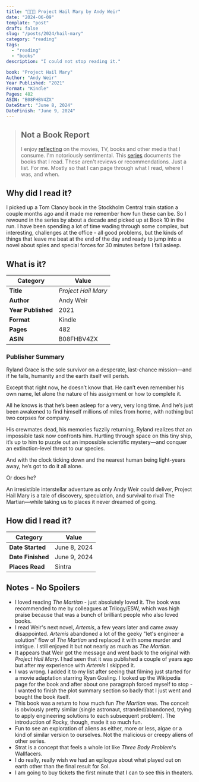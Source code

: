 ```yaml
---
title: "🚀👨‍🚀 Project Hail Mary by Andy Weir"
date: "2024-06-09"
template: "post"
draft: false
slug: "/posts/2024/hail-mary"
category: "reading"
tags:
  - "reading"
  - "books"
description: "I could not stop reading it."

book: "Project Hail Mary"
Author: "Andy Weir"
Year Published: "2021"
Format: "Kindle"
Pages: 482
ASIN: "B08FHBV4ZX"
DateStart: "June 8, 2024"
DateFinish: "June 9, 2024"
---
```


> ## Not a Book Report
> I enjoy [reflecting](https://blog.samrhea.com/posts/2019/analyze-media-habits) on the movies, TV, books and other media that I consume. I'm notoriously sentimental. This [series](https://blog.samrhea.com/category/reading) documents the books that I read. These aren't reviews or recommendations. Just a list. For me. Mostly so that I can page through what I read, where I was, and when.

## Why did I read it?
I picked up a Tom Clancy book in the Stockholm Central train station a couple months ago and it made me remember how fun these can be. So I rewound in the series by about a decade and picked up at Book 10 in the run. I have been spending a lot of time wading through some complex, but interesting, challenges at the office - all good problems, but the kinds of things that leave me beat at the end of the day and ready to jump into a novel about spies and special forces for 30 minutes before I fall asleep.

## What is it?
|Category|Value|
|---|---|
|**Title**|*Project Hail Mary*|
|**Author**|Andy Weir|
|**Year Published**|2021|
|**Format**|Kindle|
|**Pages**|482|
|**ASIN**|B08FHBV4ZX|

### Publisher Summary

Ryland Grace is the sole survivor on a desperate, last-chance mission—and if he fails, humanity and the earth itself will perish.

Except that right now, he doesn’t know that. He can’t even remember his own name, let alone the nature of his assignment or how to complete it.

All he knows is that he’s been asleep for a very, very long time. And he’s just been awakened to find himself millions of miles from home, with nothing but two corpses for company.

His crewmates dead, his memories fuzzily returning, Ryland realizes that an impossible task now confronts him. Hurtling through space on this tiny ship, it’s up to him to puzzle out an impossible scientific mystery—and conquer an extinction-level threat to our species.

And with the clock ticking down and the nearest human being light-years away, he’s got to do it all alone.

Or does he?

An irresistible interstellar adventure as only Andy Weir could deliver, Project Hail Mary is a tale of discovery, speculation, and survival to rival The Martian—while taking us to places it never dreamed of going.

## How did I read it?
|Category|Value|
|---|---|
|**Date Started**|June 8, 2024|
|**Date Finished**|June 9, 2024|
|**Places Read**|Sintra|

## Notes - No Spoilers
* I loved reading _The Martian_ - just absolutely loved it. The book was recommended to me by colleagues at Trilogy/ESW, which was high praise because that was a bunch of brilliant people who also loved books.
* I read Weir's next novel, _Artemis_, a few years later and came away disappointed. _Artemis_ abandoned a lot of the geeky "let's engineer a solution" flow of _The Martian_ and replaced it with some murder and intrigue. I still enjoyed it but not nearly as much as _The Martian_.
* It appears that Weir got the message and went back to the original with _Project Hail Mary_. I had seen that it was published a couple of years ago but after my experience with _Artemis_ I skipped it.
* I was wrong. I added it to my list after seeing that filming just started for a movie adaptation starring Ryan Gosling. I looked up the Wikipedia page for the book and after about one paragraph forced myself to stop - I wanted to finish the plot summary section so badly that I just went and bought the book itself.
* This book was a return to how much fun _The Martian_ was. The conceit is obviously pretty similar (single astronaut, stranded/abandoned, trying to apply engineering solutions to each subsequent problem). The introduction of Rocky, though, made it so much fun.
* Fun to see an exploration of aliens as either, more or less, algae or a kind of similar version to ourselves. Not the malicious or creepy aliens of other series.
* Strat is a concept that feels a whole lot like _Three Body Problem_'s Wallfacers.
* I do really, really wish we had an epilogue about what played out on earth other than the final result for Sol.
* I am going to buy tickets the first minute that I can to see this in theaters.